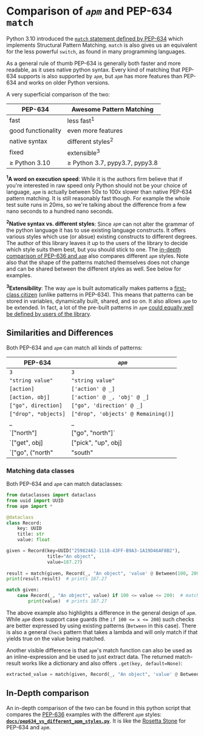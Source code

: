 # Comparison of _`apm`_ and PEP-634 `match`

Python 3.10 introduced the
[`match` statement defined by PEP-634](https://www.python.org/dev/peps/pep-0634/)
which implements Structural Pattern Matching. `match` is also gives us an
equivalent for the less powerful `switch`, as found in many programming languages.

As a general rule of thumb PEP-634 is generally both faster and more readable,
as it uses native python syntax.
Every kind of matching that PEP-634 supports is also supported by _`apm`_, but _`apm`_
has more features than PEP-634 and works on older Python versions.

A very superficial comparison of the two:

| PEP-634            | Awesome Pattern Matching       |
| ------------------ | -------------------------------|
| fast               | less fast<sup>1</sup>          |
| good functionality | even more features             |
| native syntax      | different styles<sup>2</sup>   |
| fixed              | extensible<sup>3</sup>         |
| ≥ Python 3.10      | ≥ Python 3.7, pypy3.7, pypy3.8 |

**<sup>1</sup>A word on execution speed**: While it is the authors firm believe that if you're
interested in raw speed only Python should not be your choice of language, _`apm`_
is actually between 50x to 100x slower than native PEP-634 pattern matching. It is still reasonably fast though. For example the whole test suite runs in 20ms, so we're
talking about the difference from a few nano seconds to a hundred nano seconds.

**<sup>2</sup>Native syntax vs. different styles**: Since _`apm`_ can not alter the
grammar of the python language it has to use
existing language constructs. It offers various styles which use (or absue) existing
constructs to different degrees. The author of this library leaves it up to the users
of the library to decide which style suits them best, but you should stick to one.
The [in-depth comparison of PEP-636 and _`apm`_](https://github.com/scravy/awesome-pattern-matching/blob/main/docs/pep634_vs_different_apm_styles.py)
also compares different _`apm`_ styles. Note also that the shape of the patterns matched
themselves does not change and can be shared between the different styles as well.
See below for examples.

**<sup>3</sup>Extensibility**: The way _`apm`_ is built automatically makes patterns a
[first-class citizen](https://en.wikipedia.org/wiki/First-class_citizen)
(unlike patterns in PEP-634). This means that patterns can be stored in variables,
dynamically built, shared, and so on. It also allows _`apm`_ to be extended. In fact,
a lot of the pre-built patterns in _`apm`_ 
[could equally well be defined by users of the library](https://github.com/scravy/awesome-pattern-matching/blob/main/apm/patterns.py).

## Similarities and Differences

Both PEP-634  and _`apm`_ can match all kinds of patterns:

| PEP-634 | _`apm`_ |
| ------- | ------- |
| `3` | `3`|
| `"string value"` | `"string value"` |
| `[action]` | `['action' @ _]` |
| `[action, obj]` | `['action' @ _, 'obj' @ _]` |
| `["go", direction]` | `["go", 'direction' @ _]` |
| `["drop", *objects]` | `["drop", 'objects' @ Remaining()]` |
| _ | _ |
| `["north"] | ["go", "north"]` | `OneOf(["north"], ["go", "north"])` |
| `["get", obj] | ["pick", "up", obj] | ["pick", obj, "up"]` | `OneOf(["get", 'obj' @ _], ["pick", "up", 'obj' @ _], ["pick", 'obj' @ _, "up"])` |
| `["go", ("north" | "south" | "east" | "west") as direction]` | `["go", 'direction' @ OneOf("north", "south", "east", "west")]` |


### Matching data classes

Both PEP-634 and _`apm`_ can match dataclasses:

```python
from dataclasses import dataclass
from uuid import UUID
from apm import *

@dataclass
class Record:
    key: UUID
    title: str
    value: float

given = Record(key=UUID("25982462-1118-43FF-B9A3-1A19D46AF8B2"),
               title="An object",
               value=187.27)
    
result = match(given, Record(_, "An object", 'value' @ Between(100, 200)))
print(result.result)  # prints 187.27

match given:
    case Record(_, "An object", value) if 100 <= value <= 200:  # matches
        print(value)  # prints 187.27
```

The above example also highlights a difference in the general design of _`apm`_. While _`apm`_ does support case
guards (the `if 100 <= x <= 200`) such checks are better expressed by using existing patterns (`Between` in this case).
There is also a general `Check` pattern that takes a lambda and will only match if that yields true on the value
being matched.

Another visible difference is that _`apm`_'s match function can also be used as an inline-expression and be used to
just extract data. The returned match-result works like a dictionary and also offers `.get(key, default=None)`:

```python
extracted_value = match(given, Record(_, "An object", 'value' @ Between(100, 200))).get('result', 0)
```


## In-Depth comparison

An in-depth comparison of the two can be found in this python script that compares the [PEP-636](https://www.python.org/dev/peps/pep-0636/) examples with the different _`apm`_
styles: **[`docs/pep634_vs_different_apm_styles.py`](https://github.com/scravy/awesome-pattern-matching/blob/main/docs/pep634_vs_different_apm_styles.py)**.
It is like the [Rosetta Stone](https://en.wikipedia.org/wiki/Rosetta_Stone) for PEP-634 and _`apm`_.


